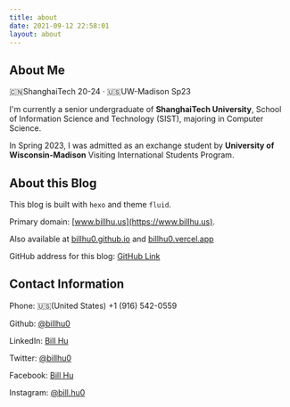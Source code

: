 ```yaml
---
title: about
date: 2021-09-12 22:58:01
layout: about
---
```


## About Me

🇨🇳ShanghaiTech 20-24 · 🇺🇸UW-Madison Sp23

I'm currently a senior undergraduate of **ShanghaiTech University**, School of Information Science and Technology (SIST), majoring in Computer Science. 

In Spring 2023, I was admitted as an exchange student by **University of Wisconsin-Madison** Visiting International Students Program.

## About this Blog

This blog is built with `hexo` and theme `fluid`.

Primary domain: [www.billhu.us](https://www.billhu.us). 

Also available at [billhu0.github.io](https://billhu0.github.io) and [billhu0.vercel.app](https://billhu0.vercel.app)

GitHub address for this blog: [GitHub Link](https://github.com/billhu0/billhu-hexo-blog)

## Contact Information

Phone: 🇺🇸(United States) +1 (916) 542-0559

Github: [@billhu0](https://github.com/billhu0)

LinkedIn: [Bill Hu](https://www.linkedin.com/in/bill-hu-1a6316263)

Twitter: [@billhu0](https://twitter.com/billhu0)

Facebook: [Bill Hu](https://www.facebook.com/luojia.hu.5)

Instagram: [@bill.hu0](https://instagram.com/bill.hu0)
